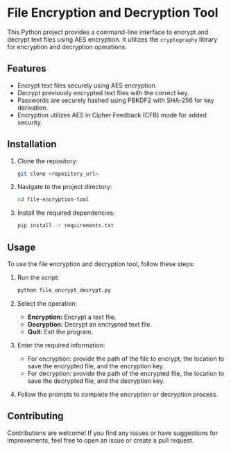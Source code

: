 # File Encryption and Decryption Tool

This Python project provides a  command-line interface to encrypt and decrypt text files using AES encryption. It utilizes the `cryptography` library for encryption and decryption operations.

## Features

- Encrypt text files securely using AES encryption.
- Decrypt previously encrypted text files with the correct key.
- Passwords are securely hashed using PBKDF2 with SHA-256 for key derivation.
- Encryption utilizes AES in Cipher Feedback (CFB) mode for added security.

## Installation

1. Clone the repository:

    ```bash
    git clone <repository_url>
    ```

2. Navigate to the project directory:

    ```bash
    cd file-encryption-tool
    ```

3. Install the required dependencies:

    ```bash
    pip install -r requirements.txt
    ```

## Usage

To use the file encryption and decryption tool, follow these steps:

1. Run the script:

    ```bash
    python file_encrypt_decrypt.py
    ```

2. Select the operation:
    - **Encryption:** Encrypt a text file.
    - **Decryption:** Decrypt an encrypted text file.
    - **Quit:** Exit the program.

3. Enter the required information:
    - For encryption: provide the path of the file to encrypt, the location to save the encrypted file, and the encryption key.
    - For decryption: provide the path of the encrypted file, the location to save the decrypted file, and the decryption key.

4. Follow the prompts to complete the encryption or decryption process.

## Contributing

Contributions are welcome! If you find any issues or have suggestions for improvements, feel free to open an issue or create a pull request.
